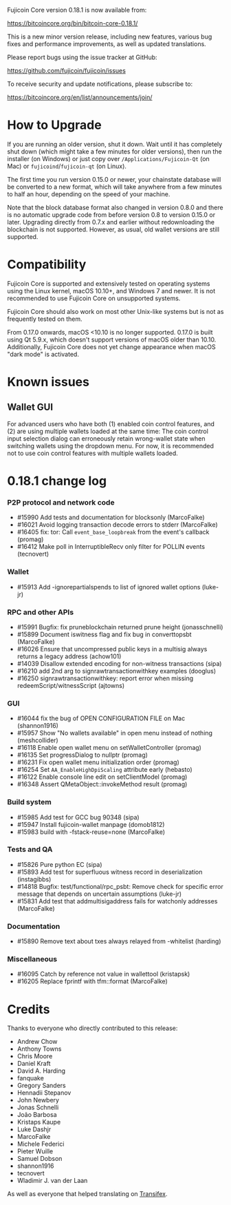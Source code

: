 Fujicoin Core version 0.18.1 is now available from:

  <https://bitcoincore.org/bin/bitcoin-core-0.18.1/>

This is a new minor version release, including new features, various bug
fixes and performance improvements, as well as updated translations.

Please report bugs using the issue tracker at GitHub:

  <https://github.com/fujicoin/fujicoin/issues>

To receive security and update notifications, please subscribe to:

  <https://bitcoincore.org/en/list/announcements/join/>

How to Upgrade
==============

If you are running an older version, shut it down. Wait until it has
completely shut down (which might take a few minutes for older
versions), then run the installer (on Windows) or just copy over
`/Applications/Fujicoin-Qt` (on Mac) or `fujicoind`/`fujicoin-qt` (on
Linux).

The first time you run version 0.15.0 or newer, your chainstate database
will be converted to a new format, which will take anywhere from a few
minutes to half an hour, depending on the speed of your machine.

Note that the block database format also changed in version 0.8.0 and
there is no automatic upgrade code from before version 0.8 to version
0.15.0 or later. Upgrading directly from 0.7.x and earlier without
redownloading the blockchain is not supported.  However, as usual, old
wallet versions are still supported.

Compatibility
==============

Fujicoin Core is supported and extensively tested on operating systems
using the Linux kernel, macOS 10.10+, and Windows 7 and newer. It is not
recommended to use Fujicoin Core on unsupported systems.

Fujicoin Core should also work on most other Unix-like systems but is not
as frequently tested on them.

From 0.17.0 onwards, macOS <10.10 is no longer supported. 0.17.0 is
built using Qt 5.9.x, which doesn't support versions of macOS older than
10.10. Additionally, Fujicoin Core does not yet change appearance when
macOS "dark mode" is activated.

Known issues
============

Wallet GUI
----------

For advanced users who have both (1) enabled coin control features, and
(2) are using multiple wallets loaded at the same time: The coin control
input selection dialog can erroneously retain wrong-wallet state when
switching wallets using the dropdown menu. For now, it is recommended
not to use coin control features with multiple wallets loaded.

0.18.1 change log
=================

### P2P protocol and network code
- #15990 Add tests and documentation for blocksonly (MarcoFalke)
- #16021 Avoid logging transaction decode errors to stderr (MarcoFalke)
- #16405 fix: tor: Call `event_base_loopbreak` from the event's callback (promag)
- #16412 Make poll in InterruptibleRecv only filter for POLLIN events (tecnovert)

### Wallet
- #15913 Add -ignorepartialspends to list of ignored wallet options (luke-jr)

### RPC and other APIs
- #15991 Bugfix: fix pruneblockchain returned prune height (jonasschnelli)
- #15899 Document iswitness flag and fix bug in converttopsbt (MarcoFalke)
- #16026 Ensure that uncompressed public keys in a multisig always returns a legacy address (achow101)
- #14039 Disallow extended encoding for non-witness transactions (sipa)
- #16210 add 2nd arg to signrawtransactionwithkey examples (dooglus)
- #16250 signrawtransactionwithkey: report error when missing redeemScript/witnessScript (ajtowns)

### GUI
- #16044 fix the bug of OPEN CONFIGURATION FILE on Mac (shannon1916)
- #15957 Show "No wallets available" in open menu instead of nothing (meshcollider)
- #16118 Enable open wallet menu on setWalletController (promag)
- #16135 Set progressDialog to nullptr (promag)
- #16231 Fix open wallet menu initialization order (promag) 
- #16254 Set `AA_EnableHighDpiScaling` attribute early (hebasto) 
- #16122 Enable console line edit on setClientModel (promag) 
- #16348 Assert QMetaObject::invokeMethod result (promag)

### Build system
- #15985 Add test for GCC bug 90348 (sipa)
- #15947 Install fujicoin-wallet manpage (domob1812)
- #15983 build with -fstack-reuse=none (MarcoFalke)

### Tests and QA
- #15826 Pure python EC (sipa)
- #15893 Add test for superfluous witness record in deserialization (instagibbs)
- #14818 Bugfix: test/functional/rpc_psbt: Remove check for specific error message that depends on uncertain assumptions (luke-jr)
- #15831 Add test that addmultisigaddress fails for watchonly addresses (MarcoFalke)

### Documentation
- #15890 Remove text about txes always relayed from -whitelist (harding)

### Miscellaneous
- #16095 Catch by reference not value in wallettool (kristapsk)
- #16205 Replace fprintf with tfm::format (MarcoFalke)

Credits
=======

Thanks to everyone who directly contributed to this release:

- Andrew Chow
- Anthony Towns
- Chris Moore
- Daniel Kraft
- David A. Harding
- fanquake
- Gregory Sanders
- Hennadii Stepanov
- John Newbery
- Jonas Schnelli
- João Barbosa
- Kristaps Kaupe
- Luke Dashjr
- MarcoFalke
- Michele Federici
- Pieter Wuille
- Samuel Dobson
- shannon1916
- tecnovert
- Wladimir J. van der Laan

As well as everyone that helped translating on [Transifex](https://www.transifex.com/projects/p/bitcoin/).
